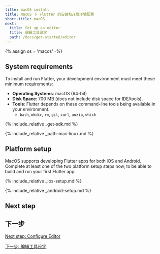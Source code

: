 ```yaml
---
title: macOS install
title: macOS 下 Flutter 的安装和开发环境配置
short-title: macOS
next:
  title: Set up an editor
  title: 编辑工具设定
  path: /docs/get-started/editor
---
```


{% assign os = 'macos' -%}

## System requirements

To install and run Flutter, your development environment must meet these minimum requirements:

- **Operating Systems**: macOS (64-bit)
- **Disk Space**: 700 MB (does not include disk space for IDE/tools).
- **Tools**: Flutter depends on these command-line tools being available in your environment.
  - `bash`, `mkdir`, `rm`, `git`, `curl`, `unzip`, `which`

{% include_relative _get-sdk.md %}

{% include_relative _path-mac-linux.md %}

## Platform setup

MacOS supports developing Flutter apps for both iOS and Android. Complete at
least one of the two platform setup steps now, to be able to build and run your
first Flutter app.

{% include_relative _ios-setup.md %}

{% include_relative _android-setup.md %}

## Next step

## 下一步

[Next step: Configure Editor](/docs/get-started/editor)

[下一步: 编辑工具设定](/docs/get-started/editor)
